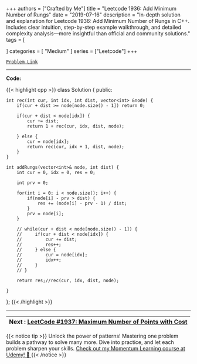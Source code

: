 
+++
authors = ["Crafted by Me"]
title = "Leetcode 1936: Add Minimum Number of Rungs"
date = "2019-07-16"
description = "In-depth solution and explanation for Leetcode 1936: Add Minimum Number of Rungs in C++. Includes clear intuition, step-by-step example walkthrough, and detailed complexity analysis—more insightful than official and community solutions."
tags = [
    
]
categories = [
    "Medium"
]
series = ["Leetcode"]
+++



[`Problem Link`](https://leetcode.com/problems/add-minimum-number-of-rungs/description/)

---

**Code:**

{{< highlight cpp >}}
class Solution {
public:
    
    int rec(int cur, int idx, int dist, vector<int> &node) {
        if(cur + dist >= node[node.size() - 1]) return 0;
        
        if(cur + dist < node[idx]) {
            cur += dist;
            return 1 + rec(cur, idx, dist, node);
            
        } else {
            cur = node[idx];
            return rec(cur, idx + 1, dist, node);
        }
    }
    
    int addRungs(vector<int>& node, int dist) {
        int cur = 0, idx = 0, res = 0;
        
        int prv = 0;
        
        for(int i = 0; i < node.size(); i++) {
            if(node[i] - prv > dist) {
                res += (node[i] - prv - 1) / dist;
            }
            prv = node[i];
        }
        
        // while(cur + dist < node[node.size() - 1]) {
        //     if(cur + dist < node[idx]) {
        //         cur += dist;
        //         res++;
        //     } else {
        //         cur = node[idx];
        //         idx++;
        //     }
        // }
        
        return res;//rec(cur, idx, dist, node);
        
    }
};
{{< /highlight >}}


---


| Next : [LeetCode #1937: Maximum Number of Points with Cost](grid47.xyz/leetcode_1937) |
| --- |
{{< notice tip >}}
Unlock the power of patterns! Mastering one problem builds a pathway to solve many more. Dive into practice, and let each problem sharpen your skills. [Check out my Momentum Learning course at Udemy! 🚀 ](https://www.udemy.com/course/algorithms-and-data-structures-in-cpp/)
{{< /notice >}}

